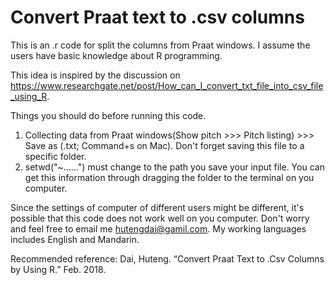 # Convert Praat text to .csv columns
This is an .r code for split the columns from Praat windows. I assume the users have basic knowledge about R programming.

This idea is inspired by the discussion on https://www.researchgate.net/post/How_can_I_convert_txt_file_into_csv_file_using_R.

Things you should do before running this code.
   1. Collecting data from Praat windows(Show pitch >>> Pitch listing) >>> Save as (.txt; Command+s on Mac). Don't forget saving this file to a specific folder.  
   2. setwd("~......") must change to the path you save your input file. You can get this information through dragging the folder to the terminal on you computer.

Since the settings of computer of different users might be different, it's possible that this code does not work well on you computer. Don't worry and feel free to email me hutengdai@gamil.com. My working languages includes English and Mandarin.

Recommended reference: Dai, Huteng. “Convert Praat Text to .Csv Columns by Using R.” Feb. 2018.
